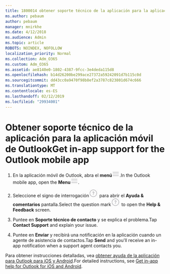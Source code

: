 ```yaml
---
title: 1800014 obtener soporte técnico de la aplicación para la aplicación móvil de Outlook
ms.author: pebaum
author: pebaum
manager: mnirkhe
ms.date: 4/12/2018
ms.audience: Admin
ms.topic: article
ROBOTS: NOINDEX, NOFOLLOW
localization_priority: Normal
ms.collection: Adm_O365
ms.custom: Adm_O365
ms.assetid: ae8140e0-1802-4387-9fcc-3e4deda115d8
ms.openlocfilehash: b14d26200be299ace27372a59242091d7b115c0d
ms.sourcegitcommit: dd43cc0a9470f98b8ef2a3787c823801d674c666
ms.translationtype: MT
ms.contentlocale: es-ES
ms.lasthandoff: 02/12/2019
ms.locfileid: "29934001"
---
```

# <a name="get-in-app-support-for-the-outlook-mobile-app"></a><span data-ttu-id="ecead-102">Obtener soporte técnico de la aplicación para la aplicación móvil de Outlook</span><span class="sxs-lookup"><span data-stu-id="ecead-102">Get in-app support for the Outlook mobile app</span></span>

1. <span data-ttu-id="ecead-103">En la aplicación móvil de Outlook, abra el **menú**![el menú botón de](media/265b9089-9630-42dd-a244-d9a412d8fe47.png).</span><span class="sxs-lookup"><span data-stu-id="ecead-103">In the Outlook mobile app, open the **Menu**![The Menu button](media/265b9089-9630-42dd-a244-d9a412d8fe47.png).</span></span>
    
2. <span data-ttu-id="ecead-104">Seleccione el signo de interrogación![botón de la Ayuda de la](media/3b8cbf5a-6ced-4d79-b53c-fa82045c3e25.png) para abrir el **Ayuda &amp; comentarios** pantalla.</span><span class="sxs-lookup"><span data-stu-id="ecead-104">Select the question mark![The Help button](media/3b8cbf5a-6ced-4d79-b53c-fa82045c3e25.png) to open the **Help &amp; Feedback** screen.</span></span> 
    
3. <span data-ttu-id="ecead-105">Puntee en **Soporte técnico de contacto** y se explica el problema.</span><span class="sxs-lookup"><span data-stu-id="ecead-105">Tap **Contact Support** and explain your issue.</span></span> 
    
4. <span data-ttu-id="ecead-106">Puntee en **Enviar** y recibirá una notificación en la aplicación cuando un agente de asistencia de contactos.</span><span class="sxs-lookup"><span data-stu-id="ecead-106">Tap **Send** and you'll receive an in-app notification when a support agent contacts you.</span></span> 
    
<span data-ttu-id="ecead-107">Para obtener instrucciones detalladas, vea [obtener ayuda de la aplicación para Outlook para iOS y Android](https://support.office.com/article/218a22d1-9fa5-4889-b689-de1c63493243.aspx#ID0EAABAAA=Contact_Support).</span><span class="sxs-lookup"><span data-stu-id="ecead-107">For detailed instructions, see [Get in-app help for Outlook for iOS and Android](https://support.office.com/article/218a22d1-9fa5-4889-b689-de1c63493243.aspx#ID0EAABAAA=Contact_Support).</span></span>
  

